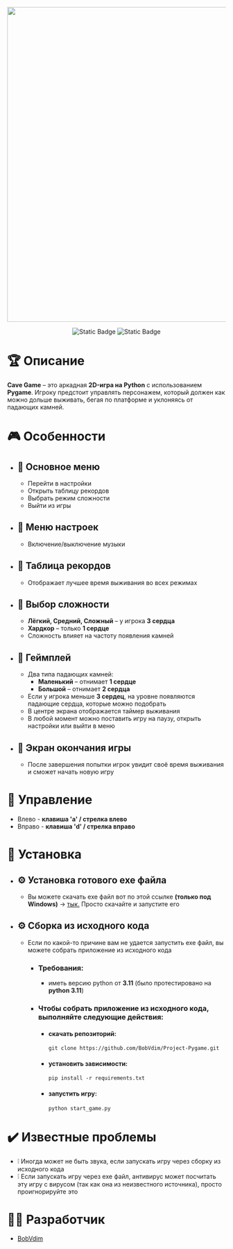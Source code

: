 <p align="center">
      <img src="https://i.ibb.co/sdYYvXgW/PYTHON.png" width="726">
</p>

<p align="center">
   <img alt="Static Badge" src="https://img.shields.io/badge/Python-3.11-blue">
   <img alt="Static Badge" src="https://img.shields.io/badge/Game%20Version-1.0(Alpha)-green">
</p>

# :trophy: Описание

**Cave Game** – это аркадная **2D-игра на Python** с использованием **Pygame**. Игроку предстоит управлять персонажем, который должен как можно дольше выживать, бегая по платформе и уклоняясь от падающих камней.

# :video_game: Особенности
+ ##  :large_orange_diamond: Основное меню
  
  + Перейти в настройки
  + Открыть таблицу рекордов
  + Выбрать режим сложности
  + Выйти из игры
    
+ ##  :large_orange_diamond: Меню настроек
  
  + Включение/выключение музыки

+ ##  :large_orange_diamond: Таблица рекордов
  
  + Отображает лучшее время выживания во всех режимах

+ ##  :large_orange_diamond: Выбор сложности

  + **Лёгкий, Средний, Сложный** – у игрока **3 сердца**
  + **Хардкор** – только **1 сердце**
  + Сложность влияет на частоту появления камней

+ ##  :large_orange_diamond: Геймплей

  + Два типа падающих камней:
      + **Маленький** – отнимает **1 сердце**
      + **Большой** – отнимает **2 сердца**
  + Если у игрока меньше **3 сердец**, на уровне появляются падающие сердца, которые можно подобрать
  + В центре экрана отображается таймер выживания
  + В любой момент можно поставить игру на паузу, открыть настройки или выйти в меню

+ ##  :large_orange_diamond: Экран окончания игры
  + После завершения попытки игрок увидит своё время выживания и сможет начать новую игру

# :space_invader: Управление

  + Влево - **клавиша 'a' / стрелка влево**
  + Вправо - **клавиша 'd' / стрелка вправо**

# :wrench: Установка

  + ## :gear: Установка готового exe файла
    + Вы можете скачать exe файл вот по этой ссылке **(только под Windows)** -> [тык.](https://disk.yandex.ru/d/7xycjg7Mr5OvEw) Просто скачайте и запустите его
      
  + ## :gear: Сборка из исходного кода
    + Если по какой-то причине вам не удается запустить exe файл, вы можете собрать приложение из исходного кода
      + ### Требования:
        + иметь версию python от **3.11** (было протестировано на **python 3.11**)
      + ### Чтобы собрать приложение из исходного кода, выполняйте следующие действия:
        + #### скачать репозиторий:
              git clone https://github.com/BobVdim/Project-Pygame.git
        + #### установить зависимости:
              pip install -r requirements.txt
        + #### запустить игру:
              python start_game.py
          
# :heavy_check_mark: Известные проблемы

 + :grey_exclamation: Иногда может не быть звука, если запускать игру через сборку из исходного кода
 + :grey_exclamation: Если запускать игру через exe файл, антивирус может посчитать эту игру с вирусом (так как она из неизвестного источника), просто проигнорируйте это
   
# :man_technologist: Разработчик

- [BobVdim](https://github.com/BobVdim)


